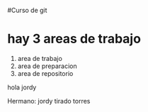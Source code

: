 #Curso de git

# hay 3 areas de trabajo
1. area de trabajo
2. area de preparacion
3. area de repositorio

hola jordy

Hermano: jordy tirado torres